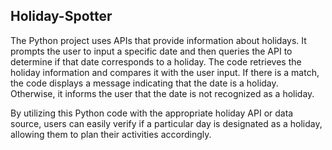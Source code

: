 ## Holiday-Spotter
The Python project uses APIs that provide information about holidays. It prompts the user to input a specific date and then queries the API  to determine if that date corresponds to a holiday. The code retrieves the holiday information and compares it with the user input. If there is a match, the code displays a message indicating that the date is a holiday. Otherwise, it informs the user that the date is not recognized as a holiday.

By utilizing this Python code with the appropriate holiday API or data source, users can easily verify if a particular day is designated as a holiday, allowing them to plan their activities accordingly.
